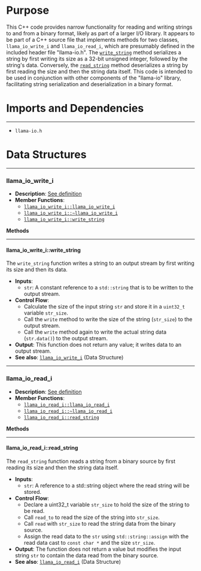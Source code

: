# Purpose
This C++ code provides narrow functionality for reading and writing strings to and from a binary format, likely as part of a larger I/O library. It appears to be part of a C++ source file that implements methods for two classes, `llama_io_write_i` and `llama_io_read_i`, which are presumably defined in the included header file "llama-io.h". The [`write_string`](#llama_io_write_iwrite_string) method serializes a string by first writing its size as a 32-bit unsigned integer, followed by the string's data. Conversely, the [`read_string`](#llama_io_read_iread_string) method deserializes a string by first reading the size and then the string data itself. This code is intended to be used in conjunction with other components of the "llama-io" library, facilitating string serialization and deserialization in a binary format.
# Imports and Dependencies

---
- `llama-io.h`


# Data Structures

---
### llama\_io\_write\_i<!-- {{#data_structure:llama_io_write_i}} -->
- **Description**: [See definition](llama-io.h.driver.md#llama_io_write_i)
- **Member Functions**:
    - [`llama_io_write_i::llama_io_write_i`](llama-io.h.driver.md#llama_io_write_illama_io_write_i)
    - [`llama_io_write_i::~llama_io_write_i`](llama-io.h.driver.md#llama_io_write_illama_io_write_i)
    - [`llama_io_write_i::write_string`](#llama_io_write_iwrite_string)

**Methods**

---
#### llama\_io\_write\_i::write\_string<!-- {{#callable:llama_io_write_i::write_string}} -->
The `write_string` function writes a string to an output stream by first writing its size and then its data.
- **Inputs**:
    - `str`: A constant reference to a `std::string` that is to be written to the output stream.
- **Control Flow**:
    - Calculate the size of the input string `str` and store it in a `uint32_t` variable `str_size`.
    - Call the `write` method to write the size of the string (`str_size`) to the output stream.
    - Call the `write` method again to write the actual string data (`str.data()`) to the output stream.
- **Output**: This function does not return any value; it writes data to an output stream.
- **See also**: [`llama_io_write_i`](llama-io.h.driver.md#llama_io_write_i)  (Data Structure)



---
### llama\_io\_read\_i<!-- {{#data_structure:llama_io_read_i}} -->
- **Description**: [See definition](llama-io.h.driver.md#llama_io_read_i)
- **Member Functions**:
    - [`llama_io_read_i::llama_io_read_i`](llama-io.h.driver.md#llama_io_read_illama_io_read_i)
    - [`llama_io_read_i::~llama_io_read_i`](llama-io.h.driver.md#llama_io_read_illama_io_read_i)
    - [`llama_io_read_i::read_string`](#llama_io_read_iread_string)

**Methods**

---
#### llama\_io\_read\_i::read\_string<!-- {{#callable:llama_io_read_i::read_string}} -->
The `read_string` function reads a string from a binary source by first reading its size and then the string data itself.
- **Inputs**:
    - `str`: A reference to a std::string object where the read string will be stored.
- **Control Flow**:
    - Declare a uint32_t variable `str_size` to hold the size of the string to be read.
    - Call `read_to` to read the size of the string into `str_size`.
    - Call `read` with `str_size` to read the string data from the binary source.
    - Assign the read data to the `str` using `std::string::assign` with the read data cast to `const char *` and the size `str_size`.
- **Output**: The function does not return a value but modifies the input string `str` to contain the data read from the binary source.
- **See also**: [`llama_io_read_i`](llama-io.h.driver.md#llama_io_read_i)  (Data Structure)



